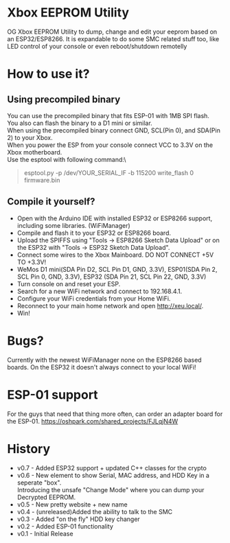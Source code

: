 # Xbox EEPROM Utility
OG Xbox EEPROM Utility to dump, change and edit your eeprom based on an ESP32/ESP8266.
It is expandable to do some SMC related stuff too, like LED control of your console or even reboot/shutdown remotelly

# How to use it?
## Using precompiled binary
You can use the precompiled binary that fits ESP-01 with 1MB SPI flash.\
You also can flash the binary to a D1 mini or similar.\
When using the precompiled binary connect GND, SCL(Pin 0), and SDA(Pin 2) to your Xbox.\
When you power the ESP from your console connect VCC to 3.3V on the Xbox motherboard.\
Use the esptool with following command:\
> esptool.py -p /dev/YOUR_SERIAL_IF -b 115200 write_flash 0 firmware.bin

## Compile it yourself?
* Open with the Arduino IDE with installed ESP32 or ESP8266 support, including some libraries. (WiFiManager)
* Compile and flash it to your ESP32 or ESP8266 board.
* Upload the SPIFFS using "Tools -> ESP8266 Sketch Data Upload" or on the ESP32 with "Tools -> ESP32 Sketch Data Upload".
* Connect some wires to the Xbox Mainboard. DO NOT CONNECT +5V TO +3.3V!
* WeMos D1 mini(SDA Pin D2, SCL Pin D1, GND, 3.3V), ESP01(SDA Pin 2, SCL Pin 0, GND, 3.3V), ESP32 (SDA Pin 21, SCL Pin 22, GND, 3.3V)
* Turn console on and reset your ESP.
* Search for a new WiFi network and connect to 192.168.4.1.
* Configure your WiFi credentials from your Home WiFi.
* Reconnect to your main home network and open http://xeu.local/.
* Win!

# Bugs?
Currently with the newest WiFiManager none on the ESP8266 based boards. On the ESP32 it doesn't always connect to your local WiFi!

# ESP-01 support
For the guys that need that thing more often, can order an adapter board for the ESP-01.
https://oshpark.com/shared_projects/FJLqjN4W

# History
* v0.7 - Added ESP32 support + updated C++ classes for the crypto
* v0.6 - New element to show Serial, MAC address, and HDD Key in a seperate "box".\
Introducing the unsafe "Change Mode" where you can dump your Decrypted EEPROM.
* v0.5 - New pretty website + new name
* v0.4 - (unreleased)Added the ability to talk to the SMC
* v0.3 - Added "on the fly" HDD key changer
* v0.2 - Added ESP-01 functionality
* v0.1 - Initial Release

